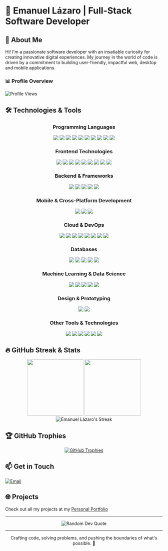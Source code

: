 # 👋 Emanuel Lázaro | Full-Stack Software Developer

## 🚀 About Me

Hi! I'm a passionate software developer with an insatiable curiosity for creating innovative digital experiences. My journey in the world of code is driven by a commitment to building user-friendly, impactful web, desktop and mobile applications.

### 📊 Profile Overview

![Profile Views](https://komarev.com/ghpvc/?username=emanuellcs&style=flat&color=blueviolet)

## 🛠️ Technologies & Tools

<div align="center">
  <h3>Programming Languages</h3>
  <p>
    <img src="https://img.shields.io/badge/-Python-05122A?style=for-the-badge&logo=python&logoColor=white" />
    <img src="https://img.shields.io/badge/-JavaScript-05122A?style=for-the-badge&logo=javascript&logoColor=white" />
    <img src="https://img.shields.io/badge/-TypeScript-05122A?style=for-the-badge&logo=typescript&logoColor=white" />
    <img src="https://img.shields.io/badge/-Java-05122A?style=for-the-badge&logo=java&logoColor=white" />
    <img src="https://img.shields.io/badge/-C-05122A?style=for-the-badge&logo=c&logoColor=white" />
    <img src="https://img.shields.io/badge/-C++-05122A?style=for-the-badge&logo=cplusplus&logoColor=white" />
    <img src="https://img.shields.io/badge/-C%23-05122A?style=for-the-badge&logo=csharp&logoColor=white" />
    <img src="https://img.shields.io/badge/-Dart-05122A?style=for-the-badge&logo=dart&logoColor=white" />
    <img src="https://img.shields.io/badge/-Rust-05122A?style=for-the-badge&logo=rust&logoColor=white" />
    <img src="https://img.shields.io/badge/-Kotlin-05122A?style=for-the-badge&logo=kotlin&logoColor=white" />
  </p>

  <h3>Frontend Technologies</h3>
  <p>
    <img src="https://img.shields.io/badge/-React-05122A?style=for-the-badge&logo=react&logoColor=white" />
    <img src="https://img.shields.io/badge/-React%20Native-05122A?style=for-the-badge&logo=react&logoColor=white" />
    <img src="https://img.shields.io/badge/-Angular-05122A?style=for-the-badge&logo=angular&logoColor=white" />
    <img src="https://img.shields.io/badge/-AngularJS-05122A?style=for-the-badge&logo=angularjs&logoColor=white" />
    <img src="https://img.shields.io/badge/-Vue.js-05122A?style=for-the-badge&logo=vue.js&logoColor=white" />
    <img src="https://img.shields.io/badge/-HTML5-05122A?style=for-the-badge&logo=html5&logoColor=white" />
    <img src="https://img.shields.io/badge/-CSS3-05122A?style=for-the-badge&logo=css3&logoColor=white" />
    <img src="https://img.shields.io/badge/-Tailwind-05122A?style=for-the-badge&logo=tailwindcss&logoColor=white" />
    <img src="https://img.shields.io/badge/-Bootstrap-05122A?style=for-the-badge&logo=bootstrap&logoColor=white" />
  </p>

  <h3>Backend & Frameworks</h3>
  <p>
    <img src="https://img.shields.io/badge/-Node.js-05122A?style=for-the-badge&logo=node.js&logoColor=white" />
    <img src="https://img.shields.io/badge/-Django-05122A?style=for-the-badge&logo=django&logoColor=white" />
    <img src="https://img.shields.io/badge/-Flask-05122A?style=for-the-badge&logo=flask&logoColor=white" />
    <img src="https://img.shields.io/badge/-.NET-05122A?style=for-the-badge&logo=dotnet&logoColor=white" />
    <img src="https://img.shields.io/badge/-Electron-05122A?style=for-the-badge&logo=electron&logoColor=white" />
  </p>

  <h3>Mobile & Cross-Platform Development</h3>
  <p>
    <img src="https://img.shields.io/badge/-Flutter-05122A?style=for-the-badge&logo=flutter&logoColor=white" />
    <img src="https://img.shields.io/badge/-Android-05122A?style=for-the-badge&logo=android&logoColor=white" />
    <img src="https://img.shields.io/badge/-Unity-05122A?style=for-the-badge&logo=unity&logoColor=white" />
  </p>

  <h3>Cloud & DevOps</h3>
  <p>
    <img src="https://img.shields.io/badge/-Amazon%20AWS-05122A?style=for-the-badge&logo=amazon-aws&logoColor=white" />
    <img src="https://img.shields.io/badge/-Microsoft%20Azure-05122A?style=for-the-badge&logo=microsoft-azure&logoColor=white" />
    <img src="https://img.shields.io/badge/-Google%20Cloud-05122A?style=for-the-badge&logo=google-cloud&logoColor=white" />
    <img src="https://img.shields.io/badge/-Docker-05122A?style=for-the-badge&logo=docker&logoColor=white" />
    <img src="https://img.shields.io/badge/-Kubernetes-05122A?style=for-the-badge&logo=kubernetes&logoColor=white" />
    <img src="https://img.shields.io/badge/-Bash-05122A?style=for-the-badge&logo=gnu-bash&logoColor=white" />
    <img src="https://img.shields.io/badge/-Git-05122A?style=for-the-badge&logo=git&logoColor=white" />
    <img src="https://img.shields.io/badge/-Linux-05122A?style=for-the-badge&logo=linux&logoColor=white" />
  </p>

  <h3>Databases</h3>
  <p>
    <img src="https://img.shields.io/badge/-MongoDB-05122A?style=for-the-badge&logo=mongodb&logoColor=white" />
    <img src="https://img.shields.io/badge/-MySQL-05122A?style=for-the-badge&logo=mysql&logoColor=white" />
    <img src="https://img.shields.io/badge/-PostgreSQL-05122A?style=for-the-badge&logo=postgresql&logoColor=white" />
    <img src="https://img.shields.io/badge/-MariaDB-05122A?style=for-the-badge&logo=mariadb&logoColor=white" />
    <img src="https://img.shields.io/badge/-Oracle-05122A?style=for-the-badge&logo=oracle&logoColor=white" />
  </p>

  <h3>Machine Learning & Data Science</h3>
  <p>
    <img src="https://img.shields.io/badge/-TensorFlow-05122A?style=for-the-badge&logo=tensorflow&logoColor=white" />
    <img src="https://img.shields.io/badge/-PyTorch-05122A?style=for-the-badge&logo=pytorch&logoColor=white" />
    <img src="https://img.shields.io/badge/-Pandas-05122A?style=for-the-badge&logo=pandas&logoColor=white" />
    <img src="https://img.shields.io/badge/-Scikit--learn-05122A?style=for-the-badge&logo=scikit-learn&logoColor=white" />
    <img src="https://img.shields.io/badge/-OpenCV-05122A?style=for-the-badge&logo=opencv&logoColor=white" />
  </p>

  <h3>Design & Prototyping</h3>
  <p>
    <img src="https://img.shields.io/badge/-Figma-05122A?style=for-the-badge&logo=figma&logoColor=white" />
    <img src="https://img.shields.io/badge/-Blender-05122A?style=for-the-badge&logo=blender&logoColor=white" />
  </p>

  <h3>Other Tools & Technologies</h3>
  <p>
    <img src="https://img.shields.io/badge/-Arduino-05122A?style=for-the-badge&logo=arduino&logoColor=white" />
    <img src="https://img.shields.io/badge/-Firebase-05122A?style=for-the-badge&logo=firebase&logoColor=white" />
    <img src="https://img.shields.io/badge/-Postman-05122A?style=for-the-badge&logo=postman&logoColor=white" />
    <img src="https://img.shields.io/badge/-MATLAB-05122A?style=for-the-badge&logo=mathworks&logoColor=white" />
    <img src="https://img.shields.io/badge/-GTK-05122A?style=for-the-badge&logo=gtk&logoColor=white" />
    <img src="https://img.shields.io/badge/-QT-05122A?style=for-the-badge&logo=qt&logoColor=white" />
  </p>
</div>

## 🔥 GitHub Streak & Stats

<div align="center">
  <img height="180em" src="https://github-readme-stats.vercel.app/api?username=emanuellcs&show_icons=true&theme=dark&include_all_commits=true&count_private=true"/>
  <img height="180em" src="https://github-readme-stats.vercel.app/api/top-langs/?username=emanuellcs&layout=compact&langs_count=7&theme=dark"/>
</div>

<div align="center">
  <img src="https://github-readme-streak-stats.herokuapp.com/?user=emanuellcs&theme=dark" alt="Emanuel Lázaro's Streak" />
</div>

## 🏆 GitHub Trophies

<div align="center">
  <a href="https://github.com/ryo-ma/github-profile-trophy">
    <img src="https://github-profile-trophy.vercel.app/?username=emanuellcs&theme=darkhub&no-frame=true&row=1&column=7" alt="GitHub Trophies" />
  </a>
</div>

## 📫 Get in Touch

[![Email](https://img.shields.io/badge/-emanuellzr01@outlook.com-05122A?style=flat&logo=gmail)](mailto:emanuellzr01@outlook.com)

## 🌐 Projects

Check out all my projects at my [Personal Portfolio](https://emanuellcs.github.io/emanuellazaro/)

---

<div align="center">
  <img src="https://quotes-github-readme.vercel.app/api?type=horizontal&theme=dark" alt="Random Dev Quote" />
</div>

---

<div align="center">
  <p>Crafting code, solving problems, and pushing the boundaries of what's possible. 🚀</p>
</div>

